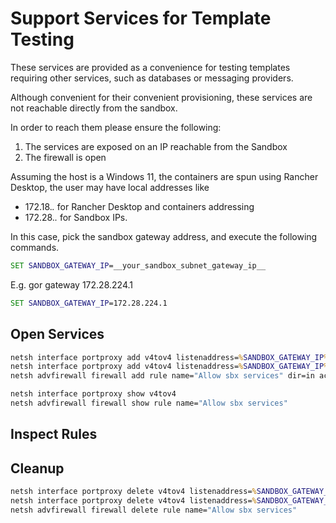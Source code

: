 # Support Services for Template Testing

These services are provided as a convenience for testing templates requiring other services, such as databases or messaging providers.

Although convenient for their convenient provisioning, these services are not reachable directly from the sandbox.

In order to reach them please ensure the following:

1. The services are exposed on an IP reachable from the Sandbox
2. The firewall is open

Assuming the host is a Windows 11, the containers are spun using Rancher Desktop, the user may have local addresses like

* 172.18.*.* for Rancher Desktop and containers addressing
* 172.28.*.* for Sandbox IPs.

In this case, pick the sandbox gateway address, and execute the following commands.

```bat
SET SANDBOX_GATEWAY_IP=__your_sandbox_subnet_gateway_ip__
```

E.g. gor gateway 172.28.224.1

```bat
SET SANDBOX_GATEWAY_IP=172.28.224.1
```

## Open Services

```bat
netsh interface portproxy add v4tov4 listenaddress=%SANDBOX_GATEWAY_IP% listenport=1433 connectaddress=host.docker.internal connectport=1433
netsh interface portproxy add v4tov4 listenaddress=%SANDBOX_GATEWAY_IP% listenport=8080 connectaddress=host.docker.internal connectport=8080
netsh advfirewall firewall add rule name="Allow sbx services" dir=in action=allow protocol=TCP localport=8080,1433 localip=%SANDBOX_GATEWAY_IP% remoteip=LocalSubnet
```

```bat
netsh interface portproxy show v4tov4
netsh advfirewall firewall show rule name="Allow sbx services"
```

## Inspect Rules

## Cleanup 

```bat
netsh interface portproxy delete v4tov4 listenaddress=%SANDBOX_GATEWAY_IP% listenport=1433
netsh interface portproxy delete v4tov4 listenaddress=%SANDBOX_GATEWAY_IP% listenport=8080
netsh advfirewall firewall delete rule name="Allow sbx services"
```
